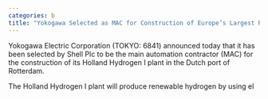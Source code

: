 ```yaml
---
categories: b
title: "Yokogawa Selected as MAC for Construction of Europe’s Largest Renewable Hydrogen Plant"
---
```

Yokogawa Electric Corporation (TOKYO: 6841) announced today that it has been selected by Shell Plc to be the main automation contractor (MAC) for the construction of its Holland Hydrogen I plant in the Dutch port of Rotterdam.

The Holland Hydrogen I plant will produce renewable hydrogen by using el